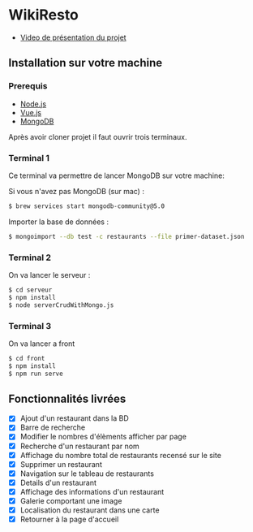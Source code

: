 # WikiResto

- [Video de présentation du projet](https://youtu.be/0ozm2uVMVWk)


## Installation sur votre machine

### Prerequis

- [Node.js](https://nodejs.org/en/)
- [Vue.js](https://vuejs.org/)
- [MongoDB](https://www.mongodb.com/)

Après avoir cloner projet il faut ouvrir trois terminaux.

### Terminal 1

Ce terminal va permettre de lancer MongoDB sur votre machine:

Si vous n'avez pas MongoDB (sur mac) :
```bash
$ brew services start mongodb-community@5.0
```

Importer la base de données :
```bash
$ mongoimport --db test -c restaurants --file primer-dataset.json
```

### Terminal 2
On va lancer le serveur :
```bash
$ cd serveur
$ npm install
$ node serverCrudWithMongo.js 
```

### Terminal 3
On va lancer a front 
```bash
$ cd front
$ npm install
$ npm run serve
```

## Fonctionnalités livrées 

- [x] Ajout d'un restaurant dans la BD
- [x] Barre de recherche
- [x] Modifier le nombres d'élèments afficher par page 
- [x] Recherche d'un restaurant par nom
- [x] Affichage du nombre total de restaurants recensé sur le site 
- [x] Supprimer un restaurant
- [x] Navigation sur le tableau de restaurants
- [x] Details d'un restaurant
- [x] Affichage des informations d'un restaurant
- [x] Galerie comportant une image
- [x] Localisation du restaurant dans une carte
- [x] Retourner à la page d'accueil
